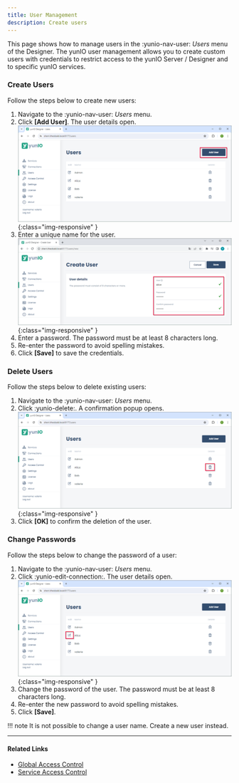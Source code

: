 ```yaml
---
title: User Management
description: Create users
---
```


This page shows how to manage users in the  :yunio-nav-user: *Users* menu of the Designer.
The yunIO user management allows you to create custom users with credentials to restrict access to the yunIO Server / Designer and to specific yunIO services.

### Create Users

Follow the steps below to create new users:

1. Navigate to the  :yunio-nav-user: *Users* menu.
2. Click **[Add User]**. The user details open.<br>
![Users](../../assets/images/yunio/documentation/yunio-users.png){:class="img-responsive" }
3. Enter a unique name for the user. <br>
![New-User](../../assets/images/yunio/documentation/yunio-new-user.png){:class="img-responsive" }
4. Enter a password. The password must be at least 8 characters long.
5. Re-enter the password to avoid spelling mistakes.
5. Click **[Save]** to save the credentials.

### Delete Users

Follow the steps below to delete existing users:

1. Navigate to the  :yunio-nav-user: *Users* menu.
2. Click :yunio-delete:. A confirmation popup opens. <br>
![Delete-Users](../../assets/images/yunio/documentation/yunio-users-delete.png){:class="img-responsive" }
3. Click **[OK]** to confirm the deletion of the user.


### Change Passwords

Follow the steps below to change the password of a user:

1. Navigate to the  :yunio-nav-user: *Users* menu.
2. Click :yunio-edit-connection:. The user details open.<br>
![Edit-Users](../../assets/images/yunio/documentation/yunio-users-edit.png){:class="img-responsive" }
3. Change the password of the user. The password must be at least 8 characters long.
4. Re-enter the new password to avoid spelling mistakes.
4. Click **[Save]**.

!!! note
	It is not possible to change a user name. Create a new user instead.

****
#### Related Links
- [Global Access Control](global-access.md)
- [Service Access Control](service-access.md)